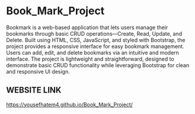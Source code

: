 # Book_Mark_Project
Bookmark is a web-based application that lets users manage their bookmarks through basic CRUD operations—Create, Read, Update, and Delete. Built using HTML, CSS, JavaScript, and styled with Bootstrap, the project provides a responsive interface for easy bookmark management. Users can add, edit, and delete bookmarks via an intuitive and modern interface. The project is lightweight and straightforward, designed to demonstrate basic CRUD functionality while leveraging Bootstrap for clean and responsive UI design.

WEBSITE LINK
---------------
https://yousefhatem4.github.io/Book_Mark_Project/

